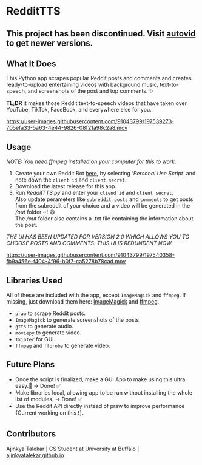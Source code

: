 # RedditTTS

## This project has been discontinued. Visit [autovid](https://github.com/ajinkyatalekar/autovid) to get newer versions.

## What It Does
This Python app scrapes popular Reddit posts and comments and creates ready-to-upload entertaining videos with background music, text-to-speech, 
and screenshots of the post and top comments. :sparkles:  
  
**TL;DR** it makes those Reddit text-to-speech videos that have taken over YouTube, TikTok, FaceBook, and everywhere else for you.


https://user-images.githubusercontent.com/91043799/197539273-705efa33-5a63-4e44-9826-08f21a98c2a8.mov


## Usage
*NOTE: You need ffmpeg installed on your computer for this to work.*
1. Create your own Reddit Bot [here](https://www.reddit.com/prefs/apps/), by selecting *'Personal Use Script'* and note down the `client id` and `client secret`.
2. Download the latest release for this app.
3. Run *RedditTTS.py* and enter your `cliend id` and `client secret`.  
Also update perameters like `subreddit`, `posts` and `comments` to get posts from the subreddit of your choice and a video will
be generated in the */out* folder ~! :smile:  
The */out* folder also contains a .txt file containing the information about the post.

*THE UI HAS BEEN UPDATED FOR VERSION 2.0 WHICH ALLOWS YOU TO CHOOSE POSTS AND COMMENTS. THIS UI IS REDUNDENT NOW.*

https://user-images.githubusercontent.com/91043799/197540358-fb9a456e-f404-4f96-b0f7-ca5278b78cad.mov

## Libraries Used
All of these are included with the app, except `ImageMagick` and `ffmpeg`. If missing, just download them here: [ImageMagick](https://wiki.python.org/moin/ImageMagick#:~:text=PythonMagick%20is%20the%20Python%20binding,a%20large%20variety%20of%20formats.) and [ffmpeg](https://ffmpeg.org/download.html). 
- `praw` to scrape Reddit posts.  
- `ImageMagick` to generate screenshots of the posts.  
- `gtts` to generate audio.  
- `moviepy` to generate video.  
- `Tkinter` for GUI.  
- `ffmpeg` and `ffprobe` to generate video.

## Future Plans
- Once the script is finalized, make a GUI App to make using this ultra easy.:dizzy: &rarr; Done! ✅
- Make libraries local, allowing app to be run without installing the whole list of modules. &rarr; Done! ✅
- Use the Reddit API directly instead of praw to improve performance {Current working on this :exclamation:}. 

## Contributors
Ajinkya Talekar | CS Student at University at Buffalo | [ajinkyatalekar.github.io](https://ajinkyatalekar.github.io)
